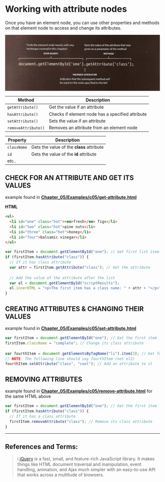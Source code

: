 # Working with attribute nodes

Once you have an element node, you can use other properties and methods on that element node to access and change its attributes.

![working_with_attributes](./working_with_attributes.png)

| Method              | Description                                      |
| ------------------- | ------------------------------------------------ |
| `getAttribute()`    | Get the value if an attribute                    |
| `hasAttribute()`    | Checks if element node has a specified attribute |
| `setAttribute()`    | Sets the value if an attribute                   |
| `removeAttribute()` | Removes an attribute from an element node        |

| Property    | Description                               |
| ----------- | ----------------------------------------- |
| `className` | Gets the value of the **class** attribute |
| `id`        | Gets the value of the **id** attribute    |
| etc..       |                                           |

## CHECK FOR AN ATTRIBUTE AND GET ITS VALUES

example found in <a target="_blank" href="Chapter_05/Examples/c05/get-attribute.html">**Chapter_05/Examples/c05/get-attribute.html**</a>

**HTML**

```HTML
<ul>
  <li id="one" class="hot"><em>fresh</em> figs</li>
  <li id="two" class="hot">pine nuts</li>
  <li id="three" class="hot">honey</li>
  <li id="four">balsamic vinegar</li>
</ul>
```

```js
var firstItem = document.getElementById("one"); // Get first list item
if (firstItem.hasAttribute("class")) {
  // If it has class attribute
  var attr = firstItem.getAttribute("class"); // Get the attribute

  // Add the value of the attribute after the list
  var el = document.getElementById("scriptResults");
  el.innerHTML = "<p>The first item has a class name: " + attr + "</p>";
}
```

## CREATING ATTRIBUTES & CHANGING THEIR VALUES

example found in <a target="_blank" href="Chapter_05/Examples/c05/set-attribute.html">**Chapter_05/Examples/c05/set-attribute.html**</a>

```js
var firstItem = document.getElementById("one"); // Get the first item
firstItem.className = "complete"; // Change its class attribute

var fourthItem = document.getElementsByTagName("li").item(3); // Get fourth item
// NOTE: The following line should say fourthItem (not el2)
fourthItem.setAttribute("class", "cool"); // Add an attribute to it
```

## REMOVING ATTRIBUTES

example found in <a target="_blank" href="Chapter_05/Examples/c05/remove-attribute.html">**Chapter_05/Examples/c05/remove-attribute.html**</a>
for the same HTML above

```js
var firstItem = document.getElementById("one"); // Get the first item
if (firstItem.hasAttribute("class")) {
  // If it has a class attribute
  firstItem.removeAttribute("class"); // Remove its class attribute
}
```

---

## References and Terms:

> :information_source: [jQuery](https://jquery.com/) is a fast, small, and feature-rich JavaScript library. It makes things like HTML document traversal and manipulation, event handling, animation, and Ajax much simpler with an easy-to-use API that works across a multitude of browsers.
